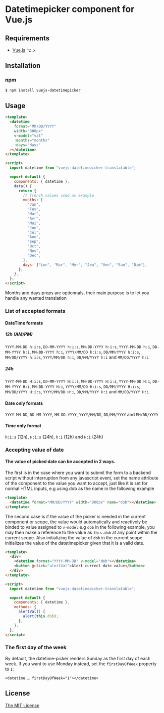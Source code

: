 # Datetimepicker component for Vue.js

## Requirements

- [Vue.js](https://github.com/vuejs/vue) `^2.x`

## Installation

### npm

```bash
$ npm install vuejs-datetimepicker
```

## Usage

```html
<template>
  <datetime
    format="MM/DD/YYYY"
    width="300px"
    v-model="val"
    :months="months"
    :days="days"
  ></datetime>
</template>

<script>
  import datetime from "vuejs-datetimepicker-translatable";

  export default {
    components: { datetime },
    data() {
      return {
        // french values used as example
        months: [
          "Jan",
          "Fev",
          "Mar",
          "Avr",
          "Mai",
          "Jun",
          "Jul",
          "Aou",
          "Sep",
          "Oct",
          "Nov",
          "Dec",
        ],
        days: ["Lun", "Mar", "Mer", "Jeu", "Ven", "Sam", "Dim"],
      };
    },
  };
</script>
```

Months and days props are optionnals, their main purpose is to let you handle any wanted translation

### List of accepted formats

#### DateTime formats

##### 12h (AM/PM)

`YYYY-MM-DD h:i:s`, `DD-MM-YYYY h:i:s`, `MM-DD-YYYY h:i:s`,
`YYYY-MM-DD h:i`, `DD-MM-YYYY h:i`, `MM-DD-YYYY h:i`,
`YYYY/MM/DD h:i:s`, `DD/MM/YYYY h:i:s`, `MM/DD/YYYY h:i:s`,
`YYYY/MM/DD h:i`, `DD/MM/YYYY h:i` and `MM/DD/YYYY h:i`

##### 24h

`YYYY-MM-DD H:i:s`, `DD-MM-YYYY H:i:s`, `MM-DD-YYYY H:i:s`,
`YYYY-MM-DD H:i`, `DD-MM-YYYY H:i`, `MM-DD-YYYY H:i`,
`YYYY/MM/DD H:i:s`, `DD/MM/YYYY H:i:s`, `MM/DD/YYYY H:i:s`,
`YYYY/MM/DD H:i`, `DD/MM/YYYY H:i` and `MM/DD/YYYY H:i`

#### Date only formats

`YYYY-MM-DD`, `DD-MM-YYYY`, `MM-DD-YYYY`,
`YYYY/MM/DD`, `DD/MM/YYYY` and `MM/DD/YYYY`

#### Time only format

`h:i:s` (12h), `H:i:s` (24h),
`h:i` (12h) and `H:i` (24h)

### Accepting value of date

#### The value of picked date can be accepted in 2 ways.

The first is in the case where you want to submit the form to a backend script without interruption from any javascript event, set the name attribute of the component to the value you want to accept, just like it is set for normal HTML inputs, e.g using dob as the name in the following example

```html
<template>
  <datetime format="MM/DD/YYYY" width="300px" name="dob"></datetime>
</template>
```

The second case is if the value of the picker is needed in the current component or scope, the value would automatically and reactively be binded to value assigned to `v-model` e.g `dob` in the following example, you may then make a reference to the value as `this.dob` at any point within the current scope.
Also initializing the value of `dob` in the current scope initializes the value of the datetimepicker given that it is a valid date.

```html
<template>
  <div>
    <datetime format="YYYY-MM-DD" v-model="dob"></datetime>
    <button @click="alertVal">Alert current date value</button>
  </div>
</template>

<script>
  import datetime from "vuejs-datetimepicker-translatable";

  export default {
    components: { datetime },
    methods: {
      alertVal() {
        alert(this.dob);
      },
    },
  };
</script>
```

### The first day of the week

By default, the datetime-picker renders Sunday as the first day of each week.
If you want to use Monday instead, set the `firstDayOfWeek` property to `1`:

```
<datetime … firstDayOfWeek="1"></datetime>
```

## License

[The MIT License](http://opensource.org/licenses/MIT)

